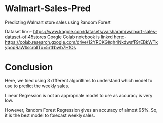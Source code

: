 # Walmart-Sales-Pred
Predicting Walmart store sales using Random Forest

Dataset link:- https://www.kaggle.com/datasets/varsharam/walmart-sales-dataset-of-45stores
Google Colab notebook is linked here:- https://colab.research.google.com/drive/12YRCKG8qh4NkdwsfF9rEBkWTkypopRaW#scrollTo=5rthbwb7HfOs

# Conclusion

Here, we tried using 3 different algorithms to understand which model to use to predict the weekly sales.

Linear Regression is not an appropriate model to use as accuracy is very low.

However, Random Forest Regression gives an accuracy of almost 95%. So, it is the best model to forecast weekly sales.
